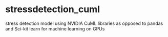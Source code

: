 # stressdetection_cuml

stress detection model using NVIDIA CuML libraries as opposed to pandas and Sci-kit learn for machine learning on GPUs
